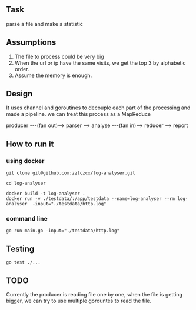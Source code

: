 ## Task
parse a file and make a statistic

## Assumptions

1. The file to process could be very big 
2. When the url or ip have the same visits, we get the top 3 by alphabetic order.
3. Assume the memory is enough.

## Design

It uses channel and goroutines to decouple each part of the processing and made a pipeline.
we can treat this process as a MapReduce

producer ---(fan out)--> parser --> analyse ---(fan in)--> reducer --> report


## How to run it

### using docker

```
git clone git@github.com:zztczcx/log-analyser.git 

cd log-analyser

docker build -t log-analyser .
docker run -v ./testdata/:/app/testdata --name=log-analyser --rm log-analyser  -input="./testdata/http.log"
```

### command line

```
go run main.go -input="./testdata/http.log"
```

## Testing

```
go test ./...
```

## TODO

Currently the producer is reading file one by one, when the file is getting bigger, 
we can try to use multiple gorountes to read the file.
